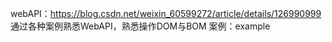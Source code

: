 webAPI：https://blog.csdn.net/weixin_60599272/article/details/126990999 
通过各种案例熟悉WebAPI，熟悉操作DOM与BOM
案例：example
